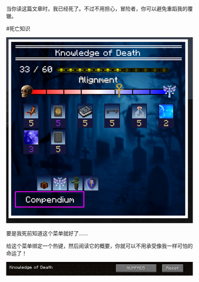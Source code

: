 当你读这篇文章时，我已经死了。不过不用担心，冒险者，你可以避免重蹈我的覆辙。

#死亡知识 

![死亡知识菜单](knowledgeofdeathmenu.png)

要是我死前知道这个菜单就好了......

给这个菜单绑定一个热键，然后阅读它的概要，你就可以不用承受像我一样可怕的命运了！

![死亡知识热键](knowledgekeybind.png)
